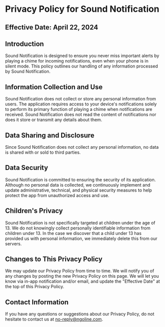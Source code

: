 # Privacy Policy for Sound Notification

## Effective Date: April 22, 2024

## Introduction

Sound Notification is designed to ensure you never miss important alerts by playing a chime for incoming notifications, even when your phone is in silent mode. This policy outlines our handling of any information processed by Sound Notification.

## Information Collection and Use

Sound Notification does not collect or store any personal information from users. The application requires access to your device's notifications solely to perform its primary function of playing a chime when notifications are received. Sound Notification does not read the content of notifications nor does it store or transmit any details about them.

## Data Sharing and Disclosure

Since Sound Notification does not collect any personal information, no data is shared with or sold to third parties.

## Data Security

Sound Notification is committed to ensuring the security of its application. Although no personal data is collected, we continuously implement and update administrative, technical, and physical security measures to help protect the app from unauthorized access and use.

## Children's Privacy

Sound Notification is not specifically targeted at children under the age of 13. We do not knowingly collect personally identifiable information from children under 13. In the case we discover that a child under 13 has provided us with personal information, we immediately delete this from our servers.

## Changes to This Privacy Policy

We may update our Privacy Policy from time to time. We will notify you of any changes by posting the new Privacy Policy on this page. We will let you know via in-app notification and/or email, and update the "Effective Date" at the top of this Privacy Policy.

## Contact Information

If you have any questions or suggestions about our Privacy Policy, do not hesitate to contact us at [no-reply@ngoline.com](mailto:no-reply@ngoline.com).